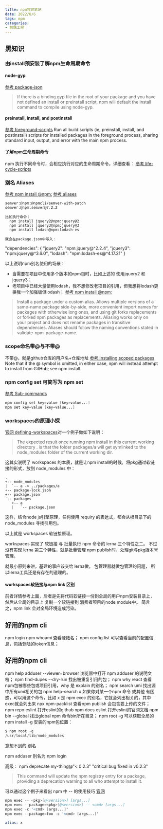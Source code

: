 ```yaml
---
title: npm官网笔记
date: 2022/8/6
tags: npm
categories: 
- 前端工程
---
```


## 黑知识

### 由install预安装了解npm生命周期命令
#### node-gyp
[参考 package-json](https://docs.npmjs.com/cli/v8/configuring-npm/package-json#default-values)
>If there is a binding.gyp file in the root of your package and you have not defined an install or preinstall script, npm will default the install command to compile using node-gyp.

#### preinstall, install, and postinstall
[参考 foreground-scripts](https://docs.npmjs.com/cli/v8/using-npm/config#foreground-scripts)
Run all build scripts (ie, preinstall, install, and postinstall) scripts for installed packages in the foreground process, sharing standard input, output, and error with the main npm process.

#### 了解npm生命周期命令
npm 执行不同命令时，会相应执行对应的生命周期命令，详细查看：
[参考 life-cycle-scripts](https://docs.npmjs.com/cli/v8/using-npm/scripts#life-cycle-scripts)

### 别名 Aliases

[参考 npm install <alias>@npm:<name>](https://docs.npmjs.com/cli/v8/commands/npm-install#description)
[参考 aliases](https://docs.npmjs.com/cli/v8/using-npm/package-spec#aliases)
```
semver:@npm:@npmcli/semver-with-patch
semver:@npm:semver@7.2.2

比如执行命令：
  npm install jquery2@npm:jquery@2
  npm install jquery3@npm:jquery@3
  npm install lodash@npm:lodash-es

就会在package.json中写入：
```

  "dependencies": {
    "jquery2": "npm:jquery@^2.2.4",
    "jquery3": "npm:jquery@^3.6.0",
    "lodash": "npm:lodash-es@^4.17.21"
  }

以上说明npm别名使用的场景：
- 当需要在项目中使用多个版本的npm包时，比如上述的 使用jquery2 和 jquery3；
- 老项目中已经大量使用lodash，我不想修改老项目的引用，但我想将lodash更换我一个加强版但lodash；
[参考 npm install <alias>@npm:<name>](https://docs.npmjs.com/cli/v8/commands/npm-install#description)
>Install a package under a custom alias. Allows multiple versions of a same-name package side-by-side, more convenient import names for packages with otherwise long ones, and using git forks replacements or forked npm packages as replacements. Aliasing works only on your project and does not rename packages in transitive dependencies. Aliases should follow the naming conventions stated in validate-npm-package-name.


### scope命名带@与不带@
不带@，就是github仓库的用户名+仓库地址
[参考 Installing scoped packages](https://docs.npmjs.com/cli/v8/using-npm/scope#installing-scoped-packages)
Note that if the @ symbol is omitted, in either case, npm will instead attempt to install from GitHub; see npm install.


### npm config set 可简写为 npm set
[参考 Sub-commands](https://docs.npmjs.com/cli/v8/commands/npm-config#sub-commands)
```s
npm config set key=value [key=value...]
npm set key=value [key=value...]
```


### workspaces的原理小探

[官网 defining-workspaces](https://docs.npmjs.com/cli/v8/using-npm/workspaces#defining-workspaces)对一个例子做如下说明：
>The expected result once running npm install in this current working directory . is that the folder packages/a will get symlinked to the node_modules folder of the current working dir.

这其实说明了 workspaces 的本质，就是让npm install的时候，将pkg通过软链接的形式，放到 node_modules 中：
```
.
+-- node_modules
|  `-- a -> ../packages/a
+-- package-lock.json
+-- package.json
`-- packages
   +-- a
   |   `-- package.json

```
这样，结合node js引擎原理，任何使用 requiry 的表达式，都会从根目录下的 node_modules 寻找引用包。

以上就是 workspaces 软链接原理。

workspaces 实现了 软链接 与 批量执行 npm 命令的 lerna 三个特性之二。
不过没有实现 lerna 第三个特性，就是批量管理 npm publish时，处理git与pkg版本号管理。

就最小原则来讲，基建的事应该交给 lerna做， 包管理器就做包管理的问题，
所以lerna工具还是有存在的道理的。

#### workspaces软链接与npm link 区别
前者详情参考上面，后者是先将代码软链接一份到全局的用户npm安装目录上，然后从全局的目录上 复制一个软链接到 消费者项目的node module中。
简言之，npm link 会对全局环境造成污染。















## 好用的npm cli
npm login
npm whoami  查看登陆名；
npm config list 可以查看当前的配置信息，包括登陆的token信息；



## 好用的npm cli
npm help adduser --viewer=browser   浏览器中打开 npm adduser 的说明文档；
npm find-dupes --dry-run  找出被重复引用的包；
npm why react 查看npm包被哪些包或项目引用，why 是 explain 的别名；
npm search umi  找出源中所有umi相关的包
npm help-search x  如果你对某一个npm 命令 或其他 有困惑，可以用这个命令，比如 x 是 npm exec 的别名，它就会列出相关的，其中exec就会列出来
npx npm-packlist 查看npm publish 会包含要上传的文件；
npm repo eslint  打开eslint的github
npm docs eslint  打开eslint的官网文档
npm bin --global  找出global npm 命令bin所在目录；
npm root -g 可以获取全局的npm install -g 安装的npm包位置：
```s
$ npm root -g
/usr/local/lib/node_modules
```

意想不到的 别名

npm adduser 别名为 npm login


高级：
npm deprecate my-thing@"< 0.2.3" "critical bug fixed in v0.2.3"  
>This command will update the npm registry entry for a package, providing a deprecation warning to all who attempt to install it.


可以通过这个例子来看出 npm 中 -- 的使用技巧 [官网](https://docs.npmjs.com/cli/v8/commands/npm-exec)
```s
npm exec -- <pkg>[@<version>] [args...]
npm exec --package=<pkg>[@<version>] -- <cmd> [args...]
npm exec -c '<cmd> [args...]'
npm exec --package=foo -c '<cmd> [args...]'

alias: x
```

